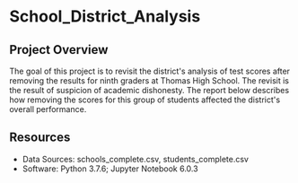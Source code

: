 # School_District_Analysis

## Project Overview

The goal of this project is to revisit the district's analysis of test scores after removing the results for ninth graders at Thomas High School. The revisit is the result of suspicion of academic dishonesty. The report below describes how removing the scores for this group of students affected the district's overall performance. 

## Resources

* Data Sources: schools_complete.csv, students_complete.csv
* Software: Python 3.7.6; Jupyter Notebook 6.0.3
